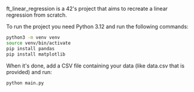 ft_linear_regression is a 42's project that aims to recreate a linear regression from scratch.

To run the project you need Python 3.12 and run the following commands:
```bash
python3 -m venv venv
source venv/bin/activate
pip install pandas
pip install matplotlib
```

When it's done, add a CSV file containing your data (like data.csv that is provided) and run:
```bash
python main.py
```

